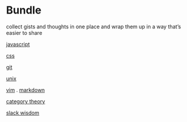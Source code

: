 # Bundle

collect gists and thoughts in one place and wrap them up in a way that’s easier to share

[javascript](javascript/javascript-thoughts.md)

[css](web-development/css.md)

[git](git.md)

[unix](unix.md)

[vim](vim.md)
.
[markdown](markdown.md)

[category theory](maths/category-theory.md)

[slack wisdom](slack-wisdom.md)
